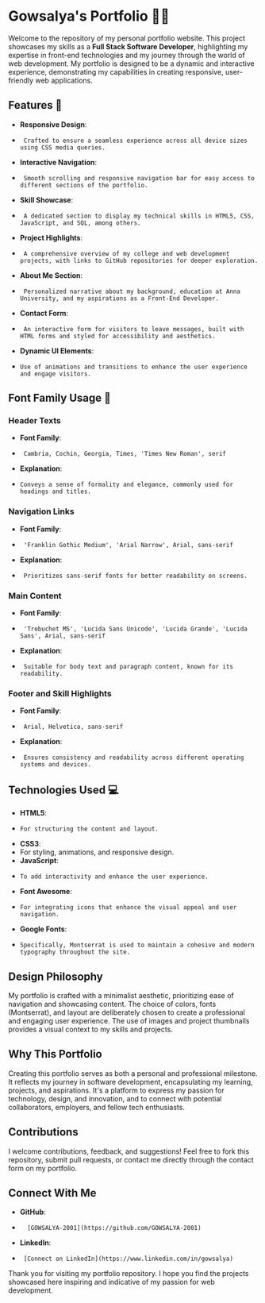# Gowsalya's Portfolio 👩‍💻

Welcome to the repository of my personal portfolio website. This project showcases my skills as a **Full Stack Software Developer**, highlighting my expertise in front-end technologies and my journey through the world of web development. My portfolio is designed to be a dynamic and interactive experience, demonstrating my capabilities in creating responsive, user-friendly web applications.

## Features 🌟

- **Responsive Design**:
-      Crafted to ensure a seamless experience across all device sizes using CSS media queries.
- **Interactive Navigation**:
-      Smooth scrolling and responsive navigation bar for easy access to different sections of the portfolio.
- **Skill Showcase**:
-      A dedicated section to display my technical skills in HTML5, CSS, JavaScript, and SQL, among others.
- **Project Highlights**:
-      A comprehensive overview of my college and web development projects, with links to GitHub repositories for deeper exploration.
- **About Me Section**:
-      Personalized narrative about my background, education at Anna University, and my aspirations as a Front-End Developer.
- **Contact Form**:
-      An interactive form for visitors to leave messages, built with HTML forms and styled for accessibility and aesthetics.
- **Dynamic UI Elements**:
-     Use of animations and transitions to enhance the user experience and engage visitors.

## Font Family Usage 🎨

### Header Texts
- **Font Family**:
-      Cambria, Cochin, Georgia, Times, 'Times New Roman', serif
- **Explanation**:
-     Conveys a sense of formality and elegance, commonly used for headings and titles.

### Navigation Links
- **Font Family**:
-      'Franklin Gothic Medium', 'Arial Narrow', Arial, sans-serif
- **Explanation**:
-      Prioritizes sans-serif fonts for better readability on screens.

### Main Content
- **Font Family**:
-      'Trebuchet MS', 'Lucida Sans Unicode', 'Lucida Grande', 'Lucida Sans', Arial, sans-serif
- **Explanation**:
-      Suitable for body text and paragraph content, known for its readability.

### Footer and Skill Highlights
- **Font Family**:
-      Arial, Helvetica, sans-serif
- **Explanation**:
-      Ensures consistency and readability across different operating systems and devices.

## Technologies Used 💻

- **HTML5**:
-     For structuring the content and layout.
- **CSS3**:
-    For styling, animations, and responsive design.
- **JavaScript**:
-     To add interactivity and enhance the user experience.
- **Font Awesome**:
-     For integrating icons that enhance the visual appeal and user navigation.
- **Google Fonts**:
-     Specifically, Montserrat is used to maintain a cohesive and modern typography throughout the site.

## Design Philosophy


My portfolio is crafted with a minimalist aesthetic, prioritizing ease of navigation and showcasing content. The choice of colors, fonts (Montserrat), and layout are deliberately chosen to create a professional and engaging user experience. The use of images and project thumbnails provides a visual context to my skills and projects.

## Why This Portfolio

Creating this portfolio serves as both a personal and professional milestone. It reflects my journey in software development, encapsulating my learning, projects, and aspirations. It's a platform to express my passion for technology, design, and innovation, and to connect with potential collaborators, employers, and fellow tech enthusiasts.

## Contributions

I welcome contributions, feedback, and suggestions! Feel free to fork this repository, submit pull requests, or contact me directly through the contact form on my portfolio.

## Connect With Me

- **GitHub**:
-       [GOWSALYA-2001](https://github.com/GOWSALYA-2001)
- **LinkedIn**:
-      [Connect on LinkedIn](https://www.linkedin.com/in/gowsalya)

Thank you for visiting my portfolio repository. I hope you find the projects showcased here inspiring and indicative of my passion for web development.
